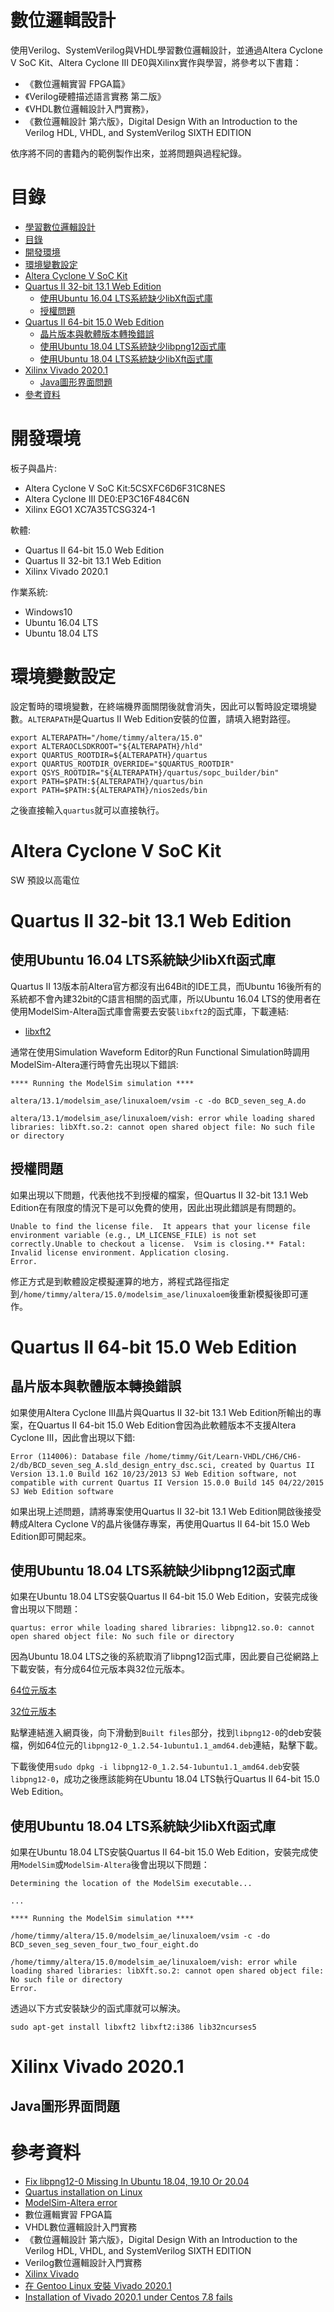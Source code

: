 # 數位邏輯設計
使用Verilog、SystemVerilog與VHDL學習數位邏輯設計，並通過Altera Cyclone V SoC Kit、Altera Cyclone III DE0與Xilinx實作與學習，將參考以下書籍：

- 《數位邏輯實習 FPGA篇》
- 《Verilog硬體描述語言實務 第二版》
- 《VHDL數位邏輯設計入門實務》，
- 《數位邏輯設計 第六版》，Digital Design With an Introduction to the Verilog HDL, VHDL, and SystemVerilog SIXTH EDITION

依序將不同的書籍內的範例製作出來，並將問題與過程紀錄。

# 目錄

<!-- @import "[TOC]" {cmd="toc" depthFrom=1 depthTo=6 orderedList=false} -->
<!-- code_chunk_output -->

- [學習數位邏輯設計](#學習數位邏輯設計)
- [目錄](#目錄)
- [開發環境](#開發環境)
- [環境變數設定](#環境變數設定)
- [Altera Cyclone V SoC Kit](#altera-cyclone-v-soc-kit)
- [Quartus II 32-bit 13.1 Web Edition](#quartus-ii-32-bit-131-web-edition)
  - [使用Ubuntu 16.04 LTS系統缺少libXft函式庫](#使用ubuntu-1604-lts系統缺少libxft函式庫)
  - [授權問題](#授權問題)
- [Quartus II 64-bit 15.0 Web Edition](#quartus-ii-64-bit-150-web-edition)
  - [晶片版本與軟體版本轉換錯誤](#晶片版本與軟體版本轉換錯誤)
  - [使用Ubuntu 18.04 LTS系統缺少libpng12函式庫](#使用ubuntu-1804-lts系統缺少libpng12函式庫)
  - [使用Ubuntu 18.04 LTS系統缺少libXft函式庫](#使用ubuntu-1804-lts系統缺少libxft函式庫)
- [Xilinx Vivado 2020.1](#xilinx-vivado-20201)
  - [Java圖形界面問題](#java圖形界面問題)
- [參考資料](#參考資料)

<!-- /code_chunk_output -->

# 開發環境
板子與晶片:

- Altera Cyclone V SoC Kit:5CSXFC6D6F31C8NES
- Altera Cyclone III DE0:EP3C16F484C6N
- Xilinx EGO1 XC7A35TCSG324-1

軟體:

- Quartus II 64-bit 15.0 Web Edition
- Quartus II 32-bit 13.1 Web Edition
- Xilinx Vivado 2020.1

作業系統:

- Windows10
- Ubuntu 16.04 LTS
- Ubuntu 18.04 LTS

# 環境變數設定
設定暫時的環境變數，在終端機界面關閉後就會消失，因此可以暫時設定環境變數。`ALTERAPATH`是Quartus II Web Edition安裝的位置，請填入絕對路徑。

```
export ALTERAPATH="/home/timmy/altera/15.0"
export ALTERAOCLSDKROOT="${ALTERAPATH}/hld"
export QUARTUS_ROOTDIR=${ALTERAPATH}/quartus
export QUARTUS_ROOTDIR_OVERRIDE="$QUARTUS_ROOTDIR"
export QSYS_ROOTDIR="${ALTERAPATH}/quartus/sopc_builder/bin"
export PATH=$PATH:${ALTERAPATH}/quartus/bin
export PATH=$PATH:${ALTERAPATH}/nios2eds/bin
```

之後直接輸入`quartus`就可以直接執行。

# Altera Cyclone V SoC Kit
SW 預設以高電位

# Quartus II 32-bit 13.1 Web Edition
## 使用Ubuntu 16.04 LTS系統缺少libXft函式庫
Quartus II 13版本前Altera官方都沒有出64Bit的IDE工具，而Ubuntu 16後所有的系統都不會內建32bit的C語言相關的函式庫，所以Ubuntu 16.04 LTS的使用者在使用ModelSim-Altera函式庫會需要去安裝`libxft2`的函式庫，下載連結:
- [libxft2](https://packages.ubuntu.com/xenial/libxft2)

通常在使用Simulation Waveform Editor的Run Functional Simulation時調用ModelSim-Altera運行時會先出現以下錯誤:
```
**** Running the ModelSim simulation ****

altera/13.1/modelsim_ase/linuxaloem/vsim -c -do BCD_seven_seg_A.do

altera/13.1/modelsim_ase/linuxaloem/vish: error while loading shared libraries: libXft.so.2: cannot open shared object file: No such file or directory
```

## 授權問題
如果出現以下問題，代表他找不到授權的檔案，但Quartus II 32-bit 13.1 Web Edition在有限度的情況下是可以免費的使用，因此出現此錯誤是有問題的。

```
Unable to find the license file.  It appears that your license file environment variable (e.g., LM_LICENSE_FILE) is not set correctly.Unable to checkout a license.  Vsim is closing.** Fatal: Invalid license environment. Application closing.
Error.
```

修正方式是到軟體設定模擬運算的地方，將程式路徑指定到`/home/timmy/altera/15.0/modelsim_ase/linuxaloem`後重新模擬後即可運作。

# Quartus II 64-bit 15.0 Web Edition
## 晶片版本與軟體版本轉換錯誤
如果使用Altera Cyclone III晶片與Quartus II 32-bit 13.1 Web Edition所輸出的專案，在Quartus II 64-bit 15.0 Web Edition會因為此軟體版本不支援Altera Cyclone III，因此會出現以下錯:

```
Error (114006): Database file /home/timmy/Git/Learn-VHDL/CH6/CH6-2/db/BCD_seven_seg_A.sld_design_entry_dsc.sci, created by Quartus II Version 13.1.0 Build 162 10/23/2013 SJ Web Edition software, not compatible with current Quartus II Version 15.0.0 Build 145 04/22/2015 SJ Web Edition software
```

如果出現上述問題，請將專案使用Quartus II 32-bit 13.1 Web Edition開啟後接受轉成Altera Cyclone V的晶片後儲存專案，再使用Quartus II 64-bit 15.0 Web Edition即可開起來。

## 使用Ubuntu 18.04 LTS系統缺少libpng12函式庫
如果在Ubuntu 18.04 LTS安裝Quartus II 64-bit 15.0 Web Edition，安裝完成後會出現以下問題：

```
quartus: error while loading shared libraries: libpng12.so.0: cannot open shared object file: No such file or directory
```

因為Ubuntu 18.04 LTS之後的系統取消了libpng12函式庫，因此要自己從網路上下載安裝，有分成64位元版本與32位元版本。

[64位元版本](https://launchpad.net/~ubuntu-security/+archive/ubuntu/ppa/+build/15108504)

[32位元版本](https://launchpad.net/~ubuntu-security/+archive/ubuntu/ppa/+build/15108507)

點擊連結進入網頁後，向下滑動到`Built files`部分，找到`libpng12-0`的deb安裝檔，例如64位元的`libpng12-0_1.2.54-1ubuntu1.1_amd64.deb`連結，點擊下載。

下載後使用`sudo dpkg -i libpng12-0_1.2.54-1ubuntu1.1_amd64.deb`安裝`libpng12-0`，成功之後應該能夠在Ubuntu 18.04 LTS執行Quartus II 64-bit 15.0 Web Edition。

## 使用Ubuntu 18.04 LTS系統缺少libXft函式庫
如果在Ubuntu 18.04 LTS安裝Quartus II 64-bit 15.0 Web Edition，安裝完成使用`ModelSim`或`ModelSim-Altera`後會出現以下問題：

```
Determining the location of the ModelSim executable...

...

**** Running the ModelSim simulation ****

/home/timmy/altera/15.0/modelsim_ae/linuxaloem/vsim -c -do BCD_seven_seg_seven_four_two_four_eight.do

/home/timmy/altera/15.0/modelsim_ae/linuxaloem/vish: error while loading shared libraries: libXft.so.2: cannot open shared object file: No such file or directory
Error.
```

透過以下方式安裝缺少的函式庫就可以解決。

```
sudo apt-get install libxft2 libxft2:i386 lib32ncurses5
```

# Xilinx Vivado 2020.1
## Java圖形界面問題
# 參考資料
- [Fix libpng12-0 Missing In Ubuntu 18.04, 19.10 Or 20.04](https://www.linuxuprising.com/2018/05/fix-libpng12-0-missing-in-ubuntu-1804.html)
- [Quartus installation on Linux](http://www.armadeus.org/wiki/index.php?title=Quartus_installation_on_Linux)
- [ModelSim-Altera error](https://stackoverflow.com/questions/31908525/modelsim-altera-error)
- 數位邏輯實習 FPGA篇
- VHDL數位邏輯設計入門實務
- 《數位邏輯設計 第六版》，Digital Design With an Introduction to the Verilog HDL, VHDL, and SystemVerilog SIXTH EDITION
- Verilog數位邏輯設計入門實務
- [Xilinx Vivado](https://wiki.archlinux.org/index.php/Xilinx_Vivado)
- [在 Gentoo Linux 安裝 Vivado 2020.1](https://coldnew.github.io/16cb6a8e/)
- [Installation of Vivado 2020.1 under Centos 7.8 fails](https://forums.xilinx.com/t5/Installation-and-Licensing/Installation-of-Vivado-2020-1-under-Centos-7-8-fails/td-p/1115482)
